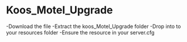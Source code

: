 # Koos_Motel_Upgrade
-Download the file
-Extract the koos_Motel_Upgrade folder
-Drop into to your resources folder
-Ensure the resource in your server.cfg
